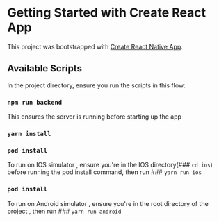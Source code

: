 # Getting Started with Create React App

This project was bootstrapped with [Create React Native App](https://reactnative.dev/docs/environment-setup#:~:text=Creating%20a%20new%20application).

## Available Scripts

In the project directory, ensure you run the scripts in this flow:

### `npm run backend`

This ensures the server is running before starting up the app

### `yarn install`

### `pod install`

To run on IOS simulator , ensure you're in the IOS directory(### `cd ios`) before running the pod install command, then run ### `yarn run ios`

### `pod install`

To run on Android simulator , ensure you're in the root directory of the project , then run ### `yarn run android`
